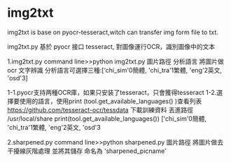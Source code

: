 # img2txt
img2txt is base on pyocr-tesseract,witch can transfer img form file to txt.

img2txt.py 基於 pyocr 接口 tesseract, 對圖像運行OCR，識別圖像中的文本

1.img2txt.py
command line>>python img2txt.py 圖片路徑 分析語言
將圖片做ocr 文字辨識
分析語言可選擇三種:[‘chi_sim'0簡體, 'chi_tra'1繁體, 'eng'2英文, 'osd'3]

1-1.pyocr支持两種OCR庫，如果只安装了tesseract，只會獲得tesseract
1-2.選擇要使用的語言，使用print (tool.get_available_languages() )查看列表
    https://github.com/tesseract-ocr/tessdata 下載訓練資料 丟進路徑 /usr/local/share
    print(tool.get_available_languages())
    ['chi_sim'0簡體, 'chi_tra'1繁體, 'eng'2英文, 'osd'3
    
    
2.sharpened.py
command line>>python sharpened.py 圖片路徑
將圖片做去干擾線灰階處理 並將其儲存 命名為 ‘sharpened_picname’

